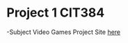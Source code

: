 # Project 1 CIT384
-Subject Video Games
Project Site <a href="https://project1.ssingh.info" target="_blank" >here</a>
